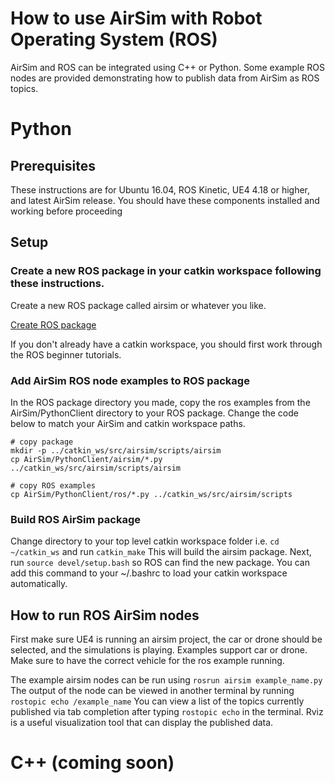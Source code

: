 # How to use AirSim with Robot Operating System (ROS)

AirSim and ROS can be integrated using C++ or Python.  Some example ROS nodes are provided demonstrating how to publish data from AirSim as ROS topics.

# Python

## Prerequisites

These instructions are for Ubuntu 16.04, ROS Kinetic, UE4 4.18 or higher, and latest AirSim release.
You should have these components installed and working before proceeding

## Setup


### Create a new ROS package in your catkin workspace following these instructions.  

Create a new ROS package called airsim or whatever you like.

[Create ROS package](http://wiki.ros.org/ROS/Tutorials/CreatingPackage)

If you don't already have a catkin workspace, you should first work through the ROS beginner tutorials.

### Add AirSim ROS node examples to ROS package

In the ROS package directory you made, copy the ros examples from the AirSim/PythonClient directory to your ROS package. Change the code below to match your AirSim and catkin workspace paths.

```
# copy package
mkdir -p ../catkin_ws/src/airsim/scripts/airsim
cp AirSim/PythonClient/airsim/*.py ../catkin_ws/src/airsim/scripts/airsim

# copy ROS examples
cp AirSim/PythonClient/ros/*.py ../catkin_ws/src/airsim/scripts
```


### Build ROS AirSim package

Change directory to your top level catkin workspace folder i.e. ```cd ~/catkin_ws```  and run ```catkin_make```
This will build the airsim package.  Next, run ```source devel/setup.bash``` so ROS can find the new package.
You can add this command to your ~/.bashrc to load your catkin workspace automatically.

## How to run ROS AirSim nodes

First make sure UE4 is running an airsim project, the car or drone should be selected, and the simulations is playing.
Examples support car or drone.  Make sure to have the correct vehicle for the ros example running. 

The example airsim nodes can be run using ```rosrun airsim example_name.py``` The output of the node 
can be viewed in another terminal by running ```rostopic echo /example_name```  You can view a list of the
topics currently published via tab completion after typing ```rostopic echo``` in the terminal.
Rviz is a useful visualization tool that can display the published data. 

# C++ (coming soon)
